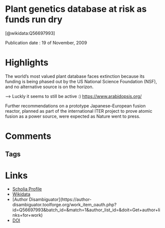 
Plant genetics database at risk as funds run dry
================================================
  
  [@wikidata:Q56697993]  
  
Publication date : 19 of November, 2009  

# Highlights

The world’s most valued plant
database faces extinction
because its funding is being
phased out by the US National
Science Foundation (NSF), and
no alternative source is on the
horizon.

--> Luckly it seems to still be active :) https://www.arabidopsis.org/

Further recommendations
on a prototype Japanese–European fusion reactor, planned as part of the international ITER
project to prove atomic fusion as a power
source, were expected as Nature went to press.


# Comments

## Tags

# Links
  
 * [Scholia Profile](https://scholia.toolforge.org/work/Q56697993)  
 * [Wikidata](https://www.wikidata.org/wiki/Q56697993)  
 * [Author Disambiguator](https://author-
disambiguator.toolforge.org/work_item_oauth.php?id=Q56697993&batch_id=&match=1&author_list_id=&doit=Get+author+links+for+work)  
 * [DOI](https://doi.org/10.1038/462258B)  
